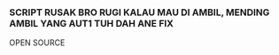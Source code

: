 ### SCRIPT RUSAK BRO RUGI KALAU MAU DI AMBIL, MENDING AMBIL YANG AUT1 TUH DAH ANE FIX 
OPEN SOURCE 
